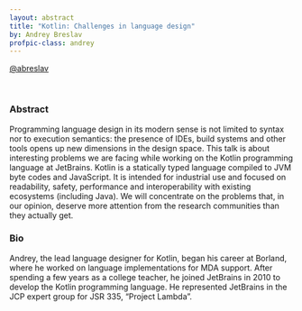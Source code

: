 ```yaml
---
layout: abstract
title: "Kotlin: Challenges in language design"
by: Andrey Breslav
profpic-class: andrey
---
```


[@abreslav](https://twitter.com/abreslav)

<br> 

### Abstract 

Programming language design in its modern sense is not limited to syntax nor to execution semantics: the presence of IDEs, build systems and other tools opens up new dimensions in the design space. This talk is about interesting problems we are facing while working on the Kotlin programming language at JetBrains. Kotlin is a statically typed language compiled to JVM byte codes and JavaScript. It is intended for industrial use and focused on readability, safety, performance and interoperability with existing ecosystems (including Java). We will concentrate on the problems that, in our opinion, deserve more attention from the research communities than they actually get.


### Bio

Andrey, the lead language designer for Kotlin, began his career at Borland, where he worked on language implementations for MDA support. After spending a few years as a college teacher, he joined JetBrains in 2010 to develop the Kotlin programming language. He represented JetBrains in the JCP expert group for JSR 335, “Project Lambda”.
